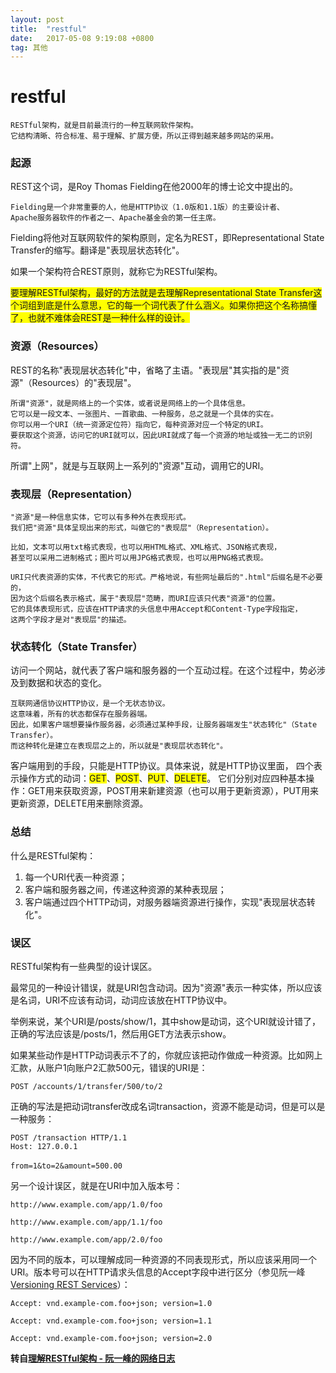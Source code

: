```yaml
---
layout: post
title:  "restful"
date:   2017-05-08 9:19:08 +0800
tag: 其他
---
```


# restful

    RESTful架构，就是目前最流行的一种互联网软件架构。
    它结构清晰、符合标准、易于理解、扩展方便，所以正得到越来越多网站的采用。
    
### 起源

REST这个词，是Roy Thomas Fielding在他2000年的博士论文中提出的。
    
    Fielding是一个非常重要的人，他是HTTP协议（1.0版和1.1版）的主要设计者、
    Apache服务器软件的作者之一、Apache基金会的第一任主席。
    
    
    
Fielding将他对互联网软件的架构原则，定名为REST，即Representational State Transfer的缩写。翻译是"表现层状态转化"。

如果一个架构符合REST原则，就称它为RESTful架构。


<font style="background:yellow;">要理解RESTful架构，最好的方法就是去理解Representational State Transfer这个词组到底是什么意思，它的每一个词代表了什么涵义。如果你把这个名称搞懂了，也就不难体会REST是一种什么样的设计。</font>


### 资源（Resources）

REST的名称"表现层状态转化"中，省略了主语。"表现层"其实指的是"资源"（Resources）的"表现层"。

    所谓"资源"，就是网络上的一个实体，或者说是网络上的一个具体信息。
    它可以是一段文本、一张图片、一首歌曲、一种服务，总之就是一个具体的实在。
    你可以用一个URI（统一资源定位符）指向它，每种资源对应一个特定的URI。
    要获取这个资源，访问它的URI就可以，因此URI就成了每一个资源的地址或独一无二的识别符。

所谓"上网"，就是与互联网上一系列的"资源"互动，调用它的URI。

### 表现层（Representation）

    "资源"是一种信息实体，它可以有多种外在表现形式。
    我们把"资源"具体呈现出来的形式，叫做它的"表现层"（Representation）。

    比如，文本可以用txt格式表现，也可以用HTML格式、XML格式、JSON格式表现，
    甚至可以采用二进制格式；图片可以用JPG格式表现，也可以用PNG格式表现。

    URI只代表资源的实体，不代表它的形式。严格地说，有些网址最后的".html"后缀名是不必要的，
    因为这个后缀名表示格式，属于"表现层"范畴，而URI应该只代表"资源"的位置。
    它的具体表现形式，应该在HTTP请求的头信息中用Accept和Content-Type字段指定，
    这两个字段才是对"表现层"的描述。
    
### 状态转化（State Transfer）

访问一个网站，就代表了客户端和服务器的一个互动过程。在这个过程中，势必涉及到数据和状态的变化。

    互联网通信协议HTTP协议，是一个无状态协议。
    这意味着，所有的状态都保存在服务器端。
    因此，如果客户端想要操作服务器，必须通过某种手段，让服务器端发生"状态转化"（State Transfer）。
    而这种转化是建立在表现层之上的，所以就是"表现层状态转化"。

客户端用到的手段，只能是HTTP协议。具体来说，就是HTTP协议里面，
    四个表示操作方式的动词：<font style="background:yellow;">GET</font>、<font style="background:yellow;">POST</font>、<font style="background:yellow;">PUT</font>、<font style="background:yellow;">DELETE</font>。
    它们分别对应四种基本操作：GET用来获取资源，POST用来新建资源（也可以用于更新资源），PUT用来更新资源，DELETE用来删除资源。
    
### 总结

什么是RESTful架构：

1. 每一个URI代表一种资源；
2. 客户端和服务器之间，传递这种资源的某种表现层；
3. 客户端通过四个HTTP动词，对服务器端资源进行操作，实现"表现层状态转化"。

### 误区

RESTful架构有一些典型的设计误区。

最常见的一种设计错误，就是URI包含动词。因为"资源"表示一种实体，所以应该是名词，URI不应该有动词，动词应该放在HTTP协议中。

举例来说，某个URI是/posts/show/1，其中show是动词，这个URI就设计错了，正确的写法应该是/posts/1，然后用GET方法表示show。

如果某些动作是HTTP动词表示不了的，你就应该把动作做成一种资源。比如网上汇款，从账户1向账户2汇款500元，错误的URI是：

```
POST /accounts/1/transfer/500/to/2
```
正确的写法是把动词transfer改成名词transaction，资源不能是动词，但是可以是一种服务：
```
POST /transaction HTTP/1.1
Host: 127.0.0.1
　　
from=1&to=2&amount=500.00
```
另一个设计误区，就是在URI中加入版本号：
```
http://www.example.com/app/1.0/foo

http://www.example.com/app/1.1/foo

http://www.example.com/app/2.0/foo
```
因为不同的版本，可以理解成同一种资源的不同表现形式，所以应该采用同一个URI。版本号可以在HTTP请求头信息的Accept字段中进行区分（参见阮一峰[Versioning REST Services](http://www.informit.com/articles/article.aspx?p=1566460)）：

```
Accept: vnd.example-com.foo+json; version=1.0

Accept: vnd.example-com.foo+json; version=1.1

Accept: vnd.example-com.foo+json; version=2.0
```



**转自[理解RESTful架构 - 阮一峰的网络日志](http://www.ruanyifeng.com/blog/2011/09/restful)**